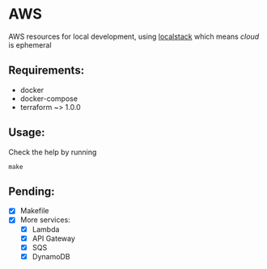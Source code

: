 # AWS
AWS resources for local development, using [localstack](https://localstack.cloud/) which means _cloud_ is ephemeral

## Requirements:
- docker
- docker-compose
- terraform ~> 1.0.0

## Usage:
Check the help by running
```
make
```

## Pending:
- [x] Makefile
- [x] More services:
  - [x] Lambda
  - [x] API Gateway
  - [x] SQS
  - [x] DynamoDB
